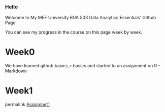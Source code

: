 ### Hello
Welcome to My MEF University BDA 503 Data Analytics Essentials' Github Page 

You can see my progress in the course on this page week by week.

# Week0

We have learned github basics, r basics and started to an assignment on R - Markdown

# Week1

permalink [Assigmnet1](Assignment1.html)











